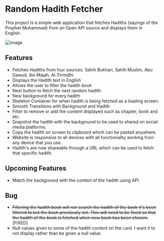 # Random Hadith Fetcher

This project is a simple web application that fetches Hadiths (sayings of the Prophet Muhammad) from an Open API source and displays them in English.

![image](https://github.com/user-attachments/assets/d7ab6b27-8a47-424b-abcc-bcfaeacd6bd6)

## Features

- Fetches Hadiths from four sources: Sahih Bukhari, Sahih Muslim, Abu Dawud, Ibn Majah, Al-Tirmidhi
- Displays the Hadith text in English
- Allows the user to filter the hadith book
- Next button to fetch the next random hadith.
- New background for every hadith
- Skeleton Container for when hadith is being fetched as a loading screen.
- Smooth Transitions with Background and Hadith
- Filter to remove or add the content displayed such as chapter, book and etc.
- Snapshot the hadith with the background to be used to shared on social media platforms.
- Copy the hadith on screen to clipboard which can be pasted anywhere.
- Website is responsive to all devices with all functionality working from any device that you use.
- Hadith's are now shareable through a URL which can be used to fetch that specific hadith. 

## Upcoming Features
- Match the background with the context of the hadith using API

## Bug
- ~~Filtering the hadith book will not search the hadith of the book it's been filtered to but the book previously set. This will need to be fixed so that the hadith of the book is fetched when new book has been chosen.~~ [FIXED]
- Null values given to some of the hadith content on the card. I want it to not display rather than be given a null value. 